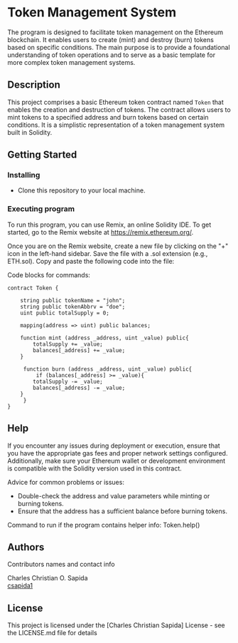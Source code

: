 # Token Management System

The program is designed to facilitate token management on the Ethereum blockchain. It enables users to create (mint) and destroy (burn) tokens based on specific conditions. The main purpose is to provide a foundational understanding of token operations and to serve as a basic template for more complex token management systems.

## Description

This project comprises a basic Ethereum token contract named `Token` that enables the creation and destruction of tokens. The contract allows users to mint tokens to a specified address and burn tokens based on certain conditions. It is a simplistic representation of a token management system built in Solidity.


## Getting Started

### Installing

* Clone this repository to your local machine.

### Executing program

To run this program, you can use Remix, an online Solidity IDE. To get started, go to the Remix website at https://remix.ethereum.org/.

Once you are on the Remix website, create a new file by clicking on the "+" icon in the left-hand sidebar. Save the file with a .sol extension (e.g., ETH.sol). Copy and paste the following code into the file:

Code blocks for commands:

```
contract Token {

    string public tokenName = "john";
    string public tokenAbbrv = "doe";
    uint public totalSupply = 0;

    mapping(address => uint) public balances;

    function mint (address _address, uint _value) public{
        totalSupply += _value;
        balances[_address] += _value;
    }

     function burn (address _address, uint _value) public{
         if (balances[_address] >= _value){
        totalSupply -= _value;
        balances[_address] -= _value;
    }
     }
}

```
## Help

If you encounter any issues during deployment or execution, ensure that you have the appropriate gas fees and proper network settings configured. Additionally, make sure your Ethereum wallet or development environment is compatible with the Solidity version used in this contract.

Advice for common problems or issues:
- Double-check the address and value parameters while minting or burning tokens.
- Ensure that the address has a sufficient balance before burning tokens.

Command to run if the program contains helper info:
Token.help()

## Authors

Contributors names and contact info

Charles Christian O. Sapida  
[csapida1](https://www.facebook.com/csapida1)


## License

This project is licensed under the [Charles Christian Sapida] License - see the LICENSE.md file for details
